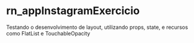 # rn_appInstagramExercicio
Testando o desenvolvimento de layout, utilizando props, state, e recursos como FlatList e TouchableOpacity
